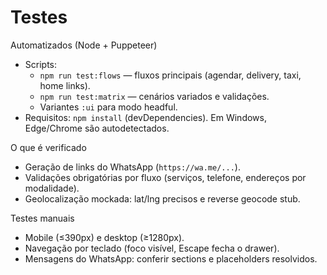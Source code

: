 # Testes

Automatizados (Node + Puppeteer)
- Scripts:
  - `npm run test:flows` — fluxos principais (agendar, delivery, taxi, home links).
  - `npm run test:matrix` — cenários variados e validações.
  - Variantes `:ui` para modo headful.
- Requisitos: `npm install` (devDependencies). Em Windows, Edge/Chrome são autodetectados.

O que é verificado
- Geração de links do WhatsApp (`https://wa.me/...`).
- Validações obrigatórias por fluxo (serviços, telefone, endereços por modalidade).
- Geolocalização mockada: lat/lng precisos e reverse geocode stub.

Testes manuais
- Mobile (≤390px) e desktop (≥1280px).
- Navegação por teclado (foco visível, Escape fecha o drawer).
- Mensagens do WhatsApp: conferir sections e placeholders resolvidos.
